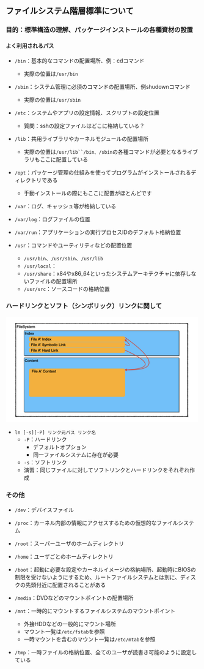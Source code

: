 ## ファイルシステム階層標準について



### 目的：標準構造の理解、パッケージインストールの各種資材の設置



#### よく利用されるパス
- `/bin`：基本的なコマンドの配置場所、例：cdコマンド
  - 実際の位置は`/usr/bin`
- `/sbin`：システム管理に必須のコマンドの配置場所、例shudownコマンド
  - 実際の位置は`/usr/sbin`
- `/etc`：システムやアプリの設定情報、スクリプトの設定位置
  - 質問：sshの設定ファイルはどこに格納している？



- `/lib`：共用ライブラリやカーネルモジュールの配置場所
  - 実際の位置は`/usr/lib``/bin、/sbin`の各種コマンドが必要となるライブラリもここに配置している
- `/opt`：パッケージ管理の仕組みを使ってプログラムがインストールされるディレクトリである
  - 手動インストールの際にもここに配置がほとんどです
- `/var`：ログ、キャッシュ等が格納している
<!--  - `/var/cache/`
  - `/var/lock/`
  - `/var/spool/`-->
  - `/var/log`：ログファイルの位置
  - `/var/run`：アプリケーションの実行プロセスIDのデフォルト格納位置



- `/usr`：コマンドやユーティリティなどの配置位置
  - `/usr/bin`、`/usr/sbin`、`/usr/lib`
  - `/usr/local`：
  - `/usr/share`：x84やx86_64といったシステムアーキテクチャに依存しないファイルの配置場所
  - `/usr/src`：ソースコードの格納位置



### ハードリンクとソフト（シンボリック）リンクに関して



![リンクについて](../asserts/image/link_type.png)



- `ln [-s][-P] リンク元パス リンク名`
  - `-P`：ハードリンク
    - デフォルトオプション
    - 同一ファイルシステムに存在が必要
  - `-s`：ソフトリンク
  - 演習：同じファイルに対してソフトリンクとハードリンクをそれぞれ作成



### その他

- `/dev`：デバイスファイル
- `/proc`：カーネル内部の情報にアクセスするための仮想的なファイルシステム
- `/root`：スーパーユーザのホームディレクトリ
- `/home`：ユーザごとのホームディレクトリ
- `/boot`：起動に必要な設定やカーネルイメージの格納場所、起動時にBIOSの制限を受けないようにするため、ルートファイルシステムとは別に、ディスクの先頭付近に配置されることがある



- `/media`：DVDなどのマウントポイントの配置場所
- `/mnt`：一時的にマウントするファイルシステムのマウントポイント
  - 外接HDDなどの一般的にマウント場所
  - マウント一覧は`/etc/fstab`を参照
  - 一時マウントを含むのマウント一覧は`/etc/mtab`を参照
- `/tmp`：一時ファイルの格納位置、全てのユーザが読書き可能のように設定している